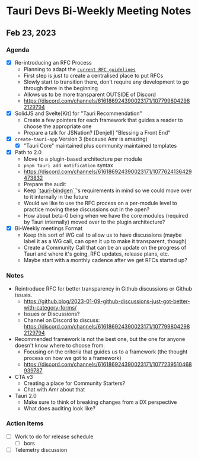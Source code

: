 # Tauri Devs Bi-Weekly Meeting Notes

## Feb 23, 2023

### Agenda

-   [x] Re-introducing an RFC Process
    -   Planning to adapt the
        [`current RFC guidelines`](https://github.com/tauri-apps/rfcs)
    -   First step is just to create a centralised place to put RFCs
    -   Slowly start to transition there, don't require any development to go
        through there in the beginning
    -   Allows us to be more transparent OUTSIDE of Discord
    -   https://discord.com/channels/616186924390023171/1077998042982129794
-   [x] SolidJS and Svelte[Kit] for "Tauri Recommendation"
    -   Create a few pointers for each framework that guides a reader to choose
        the appropriate one
    -   Prepare a talk for JSNation? [Denjell] "Blessing a Front End"
-   [x] `create-tauri-app` Version 3 (because Amr is amazing)
    -   [x] "Tauri Core" maintained plus community maintained templates
-   [x] Path to 2.0
    -   Move to a plugin-based architecture per module
    -   `pnpm tauri add notification` syntax
    -   https://discord.com/channels/616186924390023171/1077624136429473832
    -   Prepare the audit
    -   Keep [`tauri-bindgen``](https://github.com/tauri-apps/tauri-bindgen)'s
        requirements in mind so we could move over to it internally in the
        future
    -   Would we like to use the RFC process on a per-module level to practice
        moving these discussions out in the open?
    -   How about beta-0 being when we have the core modules (required by Tauri
        internally) moved over to the plugin architecture?
-   [x] Bi-Weekly meetings Format
    -   Keep this sort of WG call to allow us to have discussions (maybe label
        it as a WG call, can open it up to make it transparent, though)
    -   Create a Community Call that can be an update on the progress of Tauri
        and where it's going, RFC updates, release plans, etc.
    -   Maybe start with a monthly cadence after we get RFCs started up?

### Notes

-   Reintroduce RFC for better transparency in Github discussions or Github
    issues.
    -   https://github.blog/2023-01-09-github-discussions-just-got-better-with-category-forms/
    -   Issues or Discussions?
    -   Channel on Discord to discuss:
        https://discord.com/channels/616186924390023171/1077998042982129794
-   Recommended framework is not the best one, but the one for anyone doesn't
    know where to choose from.
    -   Focusing on the criteria that guides us to a framework (the thought
        process on how we got to a framework)
    -   https://discord.com/channels/616186924390023171/1077239510468939787
-   CTA v3
    -   Creating a place for Community Starters?
    -   Chat with Amr about that
-   Tauri 2.0
    -   Make sure to think of breaking changes from a DX perspective
    -   What does auditing look like?

### Action Items

-   [ ] Work to do for release schedule
    -   [ ] bors
-   [ ] Telemetry discussion
